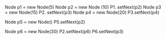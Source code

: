 

Node p1 = new Node(5)
Node p2 = new Node (10)
P1. setNext(p2)
Node p3 = new Node(15)
P2. setNext(p3)
Node p4 = new Node(20)
P3.setNext(p4)

Node p5 = new Node()
P5.setNext(p2)


Node p6 = new Node(30)
P2.setNext(p6)
P6.setNext(p3)